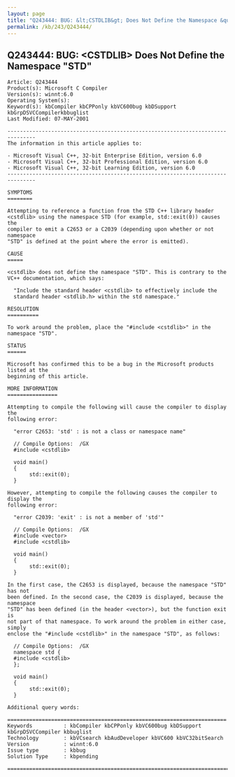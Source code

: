 ```yaml
---
layout: page
title: "Q243444: BUG: &lt;CSTDLIB&gt; Does Not Define the Namespace &quot;STD&quot;"
permalink: /kb/243/Q243444/
---
```


## Q243444: BUG: &lt;CSTDLIB&gt; Does Not Define the Namespace &quot;STD&quot;

	Article: Q243444
	Product(s): Microsoft C Compiler
	Version(s): winnt:6.0
	Operating System(s): 
	Keyword(s): kbCompiler kbCPPonly kbVC600bug kbDSupport kbGrpDSVCCompilerkbbuglist
	Last Modified: 07-MAY-2001
	
	-------------------------------------------------------------------------------
	The information in this article applies to:
	
	- Microsoft Visual C++, 32-bit Enterprise Edition, version 6.0 
	- Microsoft Visual C++, 32-bit Professional Edition, version 6.0 
	- Microsoft Visual C++, 32-bit Learning Edition, version 6.0 
	-------------------------------------------------------------------------------
	
	SYMPTOMS
	========
	
	Attempting to reference a function from the STD C++ library header
	<cstdlib> using the namespace STD (for example, std::exit(0)) causes the
	compiler to emit a C2653 or a C2039 (depending upon whether or not namespace
	"STD" is defined at the point where the error is emitted).
	
	CAUSE
	=====
	
	<cstdlib> does not define the namespace "STD". This is contrary to the
	VC++ documentation, which says:
	
	  "Include the standard header <cstdlib> to effectively include the
	  standard header <stdlib.h> within the std namespace."
	
	RESOLUTION
	==========
	
	To work around the problem, place the "#include <cstdlib>" in the
	namespace "STD".
	
	STATUS
	======
	
	Microsoft has confirmed this to be a bug in the Microsoft products listed at the
	beginning of this article.
	
	MORE INFORMATION
	================
	
	Attempting to compile the following will cause the compiler to display the
	following error:
	
	  "error C2653: 'std' : is not a class or namespace name"
	
	  // Compile Options:  /GX
	  #include <cstdlib>
	
	  void main()
	  {
	       std::exit(0);
	  }
	
	However, attempting to compile the following causes the compiler to display the
	following error:
	
	  "error C2039: 'exit' : is not a member of 'std'"
	
	  // Compile Options:  /GX
	  #include <vector>
	  #include <cstdlib>
	
	  void main()
	  {
	       std::exit(0);
	  }
	
	In the first case, the C2653 is displayed, because the namespace "STD" has not
	been defined. In the second case, the C2039 is displayed, because the namespace
	"STD" has been defined (in the header <vector>), but the function exit is
	not part of that namespace. To work around the problem in either case, simply
	enclose the "#include <cstdlib>" in the namespace "STD", as follows:
	
	  // Compile Options:  /GX
	  namespace std {
	  #include <cstdlib>
	  };
	
	  void main()
	  {
	       std::exit(0);
	  }
	
	Additional query words:
	
	======================================================================
	Keywords          : kbCompiler kbCPPonly kbVC600bug kbDSupport kbGrpDSVCCompiler kbbuglist
	Technology        : kbVCsearch kbAudDeveloper kbVC600 kbVC32bitSearch
	Version           : winnt:6.0
	Issue type        : kbbug
	Solution Type     : kbpending
	
	=============================================================================
	
